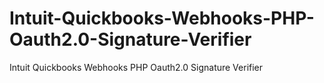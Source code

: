 # Intuit-Quickbooks-Webhooks-PHP-Oauth2.0-Signature-Verifier
Intuit Quickbooks Webhooks PHP Oauth2.0 Signature Verifier
